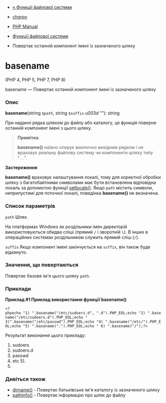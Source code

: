 - [« Функції файлової системи](ref.filesystem.md)
- [chgrp»](function.chgrp.md)

- [PHP Manual](index.md)
- [Функції файлової системи](ref.filesystem.md)
- Повертає останній компонент імені із зазначеного шляху

# basename

(PHP 4, PHP 5, PHP 7, PHP 8)

basename — Повертає останній компонент імені із зазначеного шляху

### Опис

**basename**(string `$path`, string `$suffix` u003d ""): string

При наданні рядка шляхом до файлу або каталогу, ця функція поверне
останній компонент імені з цього шляху.

> **Примітка**:
>
> **basename()** наївно оперує виключно вихідним рядком і не
> враховує реальну файлову систему чи компоненти шляху типу "`..`".

**Застереження**

**basename()** враховує налаштування локалі, тому для коректної
обробки шляху з багатобайтними символами має бути встановлена
відповідна локаль за допомогою функції
[setlocale()](function.setlocale.md). Якщо `path` містить символи,
неприпустимі для поточної локалі, поведінка **basename()** не визначена.

### Список параметрів

`path`
Шлях.

На платформах Windows як роздільники імен директорій
використовуються обидва сліші (прямий `/` і зворотній `\`). В інших
в операційних системах роздільником служить прямий сліш (`/`).

`suffix`
Якщо компонент імені закінчується на `suffix`, він також буде
відкинуто.

### Значення, що повертаються

Повертає базове ім'я цього шляху `path`.

### Приклади

**Приклад #1 Приклад використання функції **basename()****

` <?phpecho "1) ".basename("/etc/sudoers.d", ".d").PHP_EOL;echo "2) ".basename("/etc/sudoers.d").PHP_EOL;echo " 3)".basename("/etc/passwd").PHP_EOL;echo "4) ".basename("/etc/").PHP_EOL;echo "5) ".basename(".").PHP_EOL;echo " 6) ".basename("/");?> `

Результат виконання цього прикладу:

1) sudoers
2) sudoers.d
3) passwd
4) etc
5).
6)

### Дивіться також

- [dirname()](function.dirname.md) - Повертає батьківське ім'я
каталогу із зазначеного шляху
- [pathinfo()](function.pathinfo.md) - Повертає інформацію про шлях
до файлу
